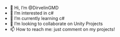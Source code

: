 - 👋 Hi, I’m @DirvelinGMD
- 👀 I’m interested in c#
- 🌱 I’m currently learning c#
- 💞️ I’m looking to collaborate on Unity Projects
- 📫 How to reach me: just comment on my projects!

<!---
DirvelinGMD/DirvelinGMD is a ✨ special ✨ repository because its `README.md` (this file) appears on your GitHub profile.
You can click the Preview link to take a look at your changes.
--->
